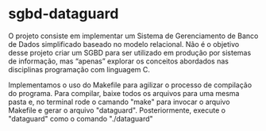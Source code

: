 # sgbd-dataguard
O projeto consiste em implementar um Sistema de Gerenciamento de Banco de Dados simplificado baseado no modelo relacional. Não é o objetivo desse projeto criar um SGBD para ser utilizado em produção por sistemas de informação, mas “apenas” explorar os conceitos abordados nas disciplinas programação com linguagem C.

Implementamos o uso do Makefile para agilizar o processo de compilação do programa.
Para compilar, baixe todos os arquivos para uma mesma pasta e, no terminal rode o camando "make" para invocar o arquivo Makefile e gerar o arquivo "dataguard". Posteriormente, execute o "dataguard" como o comando "./dataguard"
